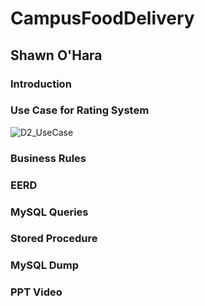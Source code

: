 # CampusFoodDelivery



## Shawn O'Hara

### Introduction




### Use Case for Rating System

![D2_UseCase](https://user-images.githubusercontent.com/47399795/99921763-7e756100-2cfa-11eb-9b87-c751b7a71987.png)



### Business Rules





### EERD







### MySQL Queries






### Stored Procedure 




### MySQL Dump






### PPT Video

